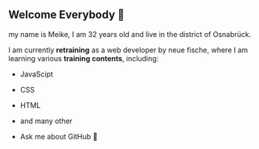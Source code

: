 ## Welcome Everybody 👋

my name is Meike, I am 32 years old and live in the district of Osnabrück.


I am currently **retraining** as a web developer by neue fische, where I am learning various **training contents**, including:

+ JavaScipt

+ CSS

+ HTML 
+ and many other

+ Ask me about GitHub :speech_balloon:


